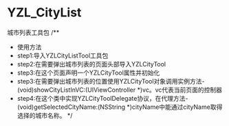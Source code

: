# YZL_CityList
城市列表工具包
/** 
 * 使用方法
 * step1:导入YZLCityListTool工具包
 * step2:在需要弹出城市列表的页面头部导入YZLCityTool
 * step3:在这个页面声明一个YZLCityTool属性并初始化
 * step3:在需要弹出城市列表的位置使用YZLCityTool对象调用实例方法- (void)showCityListInVC:(UIViewController *)vc。vc代表当前页面的控制器
 * step4:在这个类中实现YZLCityToolDelegate协议，在代理方法- (void)getSelectedCityName:(NSString *)cityName中能通过cityName取得选择的城市名称。
 */
